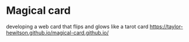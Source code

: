 # Magical card
 developing a web card that flips and glows like a tarot card
 https://taylor-hewitson.github.io/magical-card.github.io/
